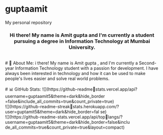 # guptaamit
My personal repository
<h3 align = "center">Hi there! My name is Amit gupta and I'm 
currently a student pursuing a degree in Information Technology at 
Mumbai University.</h3>
<br>
# 💫 About Me:
i there! My name is Amit gupta , and I'm currently a Second-year Information Technology student with a passion for development. I have always been interested in technology and how it can be used to make people's lives easier and solve real world problems.
<br>
<br>
# 📊 GitHub Stats:
![](https://github-readmestats.vercel.app/api?username=guptaamit5&theme=dark&hide_border
=false&include_all_commits=true&count_private=true)<br/>
![](https://github-readme-streakstats.herokuapp.com/?user=guptamit5&theme=dark&hide_border=fal
se)<br/>
![](https://github-readme-stats.vercel.app/api/toplangs/?username=guptaamit5&theme=dark&hide_border=false&inclu
de_all_commits=true&count_private=true&layout=compact)
